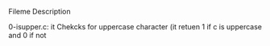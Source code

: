 Fileme	          Description

0-isupper.c:	 it Chekcks for uppercase character (it retuen 1 if c is uppercase and 0 if not 

